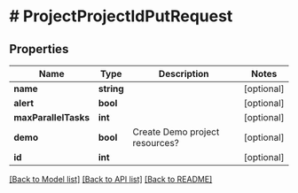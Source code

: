 # # ProjectProjectIdPutRequest

## Properties

Name | Type | Description | Notes
------------ | ------------- | ------------- | -------------
**name** | **string** |  | [optional]
**alert** | **bool** |  | [optional]
**maxParallelTasks** | **int** |  | [optional]
**demo** | **bool** | Create Demo project resources? | [optional]
**id** | **int** |  | [optional]

[[Back to Model list]](../../README.md#models) [[Back to API list]](../../README.md#endpoints) [[Back to README]](../../README.md)
